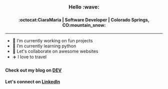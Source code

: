 <h3 align="center">
Hello :wave: 
<h3>
<h4 align="center">  
:octocat:CiaraMaria | Software Developer | Colorado Springs, CO:mountain_snow:
</h4> <hr>



- 🔭 I’m currently working on fun projects
- 🌱 I’m currently learning python
- 👯 Let's collaborate on awesome websites
- :airplane: I love to travel

#### Check out my blog on [DEV](https://dev.to/proiacm)
#### Let's connect on [LinkedIn](https://www.linkedin.com/in/cmproia/)

